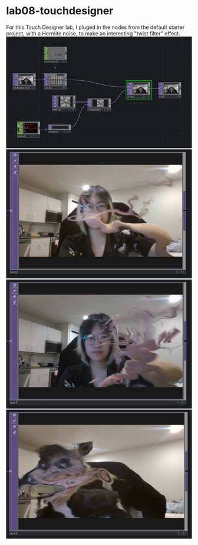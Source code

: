 # lab08-touchdesigner
For this Touch Designer lab, I pluged in the nodes from the default starter project, with a Hermite noise, to make an interesting "twist filter" effect. 
![](img/1.png)
![](img/2.png)
![](img/3.png)
![](img/4.png)